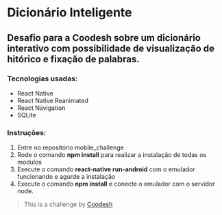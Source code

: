 
# Dicionário Inteligente

## Desafio para a Coodesh sobre um dicionário interativo com possibilidade de visualização de hitórico e fixação de palabras.

### Tecnologias usadas:

- React Native
- React Native Reanimated
- React Navigation
- SQLite 

### Instruções:

1. Entre no repositório mobile_challenge
2. Rode o comando **npm install** para realizar a instalação de todas os modulos
3. Execute o comando **react-native run-android** com o emulador funcionando e agurde a instalação
4. Execute o comando **npm install** e conecte o emulador com o servidor node.

>  This is a challenge by [Coodesh](https://coodesh.com/)